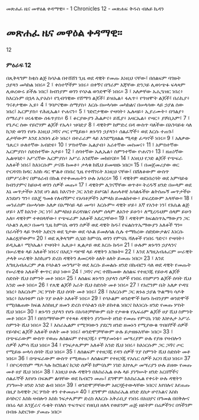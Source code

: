 ﻿
 መጽሐፈ ዜና መዋዕል ቀዳማዊ። - 1 Chronicles 12 - መጽሐፍ ቅዱስ ብሉይ ኪዳን
#  መጽሐፈ ዜና መዋዕል ቀዳማዊ።
12
### ምዕራፍ 12
በጺቅላግም ከቂስ ልጅ ከሳኦል በተሸሸገ ጊዜ ወደ ዳዊት የመጡ እነዚህ ናቸው፤ በሰልፍም ባገዙት ኃያላን መካከል ነበሩ።
2 ፤ ቀስተኞችም ነበሩ፥ በቀኝና በግራም እጃቸው ድንጋይ ሊወነጭፉ ፍላጻም ሊወረውሩ ይችሉ ነበር፤ ከብንያም ወገን የሳኦል ወንድሞች ነበሩ።
3 ፤ አለቃቸው አሒዔዝር ነበረ፥ ከእርሱም በኋላ ኢዮአስ፥ የጊብዓዊው የሸማዓ ልጆች፤ ይዝኤል፥ ፋሌጥ፥ የዓዝሞት ልጆች፤ በራኪያ፥ ዓናቶታዊው ኢዩ፥
4 ፤ ገባዖናዊው ሰማያስ፥ እርሱ በሠላሳው መካከልና በሠላሳው ላይ ኃያል ሰው ነበረ፤ ኤርምያስ፥ የሕዚኤል፥ ዮሐናን፥
5 ፤ ገድሮታዊው ዮዛባት፥ ኤሉዛይ፥ ኢያሪሙት፥ በዓልያ፥ ሰማራያ፥ ሀሩፋዊው ሰፋጥያስ፥
6 ፤ ቆርያውያን ሕልቃና፥ ይሺያ፥ አዛርኤል፥ ዮዛር፥ ያሾቢአም፤
7 ፤ የጌዶር ሰው የይሮሃም ልጆች የኤላ፥ ዝባድያ
8 ፤ ዳዊትም ከምድረ በዳ ውስጥ ባለችው በአንባይቱ ሳለ ከጋድ ወገን የሆኑ እነዚህ ጋሻና ጦር የሚይዙ፥ ጽኑዓን ኃያላን፥ ሰልፈኞች፥ ወደ እርሱ ተጠጉ፤ ፊታቸውም እንደ አንበሳ ፊት ነበረ፥ በተራራም ላይ እንደሚዘልል ሚዳቋ ፈጣኖች ነበሩ።
9 ፤ አለቃው ዔጼር፥ ሁለተኛው አብድዩ፥
10 ፤ ሦስተኛው ኤልያብ፥ አራተኛው መስመና፥
11 ፤ አምስተኛው ኤርምያስ፥ ስድስተኛው አታይ፥
12 ፤ ሰባተኛው ኤሊኤል፥ ስምንተኛው ዮሐናን፥
13 ፤ ዘጠነኛው ኤልዛባድ፥ አሥረኛው ኤርምያስ፥ አሥራ አንደኛው መክበናይ።
14 ፤ እነዚህ የጋድ ልጆች የጭፍራ አለቆች ነበሩ፤ ከእነርሱም ታናሹ ከመቶ፥ ታላቁ ከሺህ ይመዛዘኑ ነበር።
15 ፤ በመጀመሪያው ወር ዮርዳኖስ ከዳር እስከ ዳር ሞልቶ በነበረ ጊዜ የተሻገሩት እነዚህ ናቸው፤ በሸለቆውም ውስጥ በምሥራቅና በምዕራብ በኩል የተቀመጡትን ሁሉ አባረሩ።
16 ፤ ዳዊትም ወደነበረባት ወደ አምባይቱ ከብንያምና ከይሁዳ ወገን ሰዎች መጡ።
17 ፤ ዳዊትም ሊገናኛቸው ወጥቶ። ትረዱኝ ዘንድ በሠላም ወደ እኔ መጥታችሁ እንደ ሆነ ልቤ ከእናንተ ጋር አንድ ይሆናል፤ ለጠላቶቼ አሳልፋችሁ ልትሰጡኝ መጥታችሁ እንደሆነ ግን፥ በእጄ ዓመፅ የለብኝምና የአባቶቻችን አምላክ ይመልከተው፥ ይፍረደውም አላቸው።
18 ፤ መንፈስም በሠላሳው አለቃ በአማሳይ ላይ መጣ፥ እርሱም። ዳዊት ሆይ፥ እኛ የአንተ ነን፤ የእሴል ልጅ ሆይ፥ እኛ ከአንተ ጋር ነን፤ አምላክህ ይረዳሃልና ሰላም ሰላም ለአንተ ይሁን፥ ለሚረዱህም ሰላም ይሁን አለ። ዳዊትም ተቀበላቸው፥ የጭፍራም አለቆች አደረጋቸው።
19 ፤ ዳዊትም ከፍልስጥኤማውያን ጋር ሳኦልን ሊወጋ በመጣ ጊዜ ከምናሴ ወገን ሰዎች ወደ ዳዊት ከዱ፤ የፍልስጥኤማውያን አለቆች ግን። በራሳችን ላይ ጕዳት አድርጎ ወደ ጌታው ወደ ሳኦል ይመለሳል ሲሉ ተማክረው ሰድደውታልና እነርሱ አልረዷቸውም።
20 ፤ ወደ ጺቅላግም ሲሄድ ከምናሴ ወገን የምናሴ ሻለቆች የነበሩ ዓድና፥ ዮዛባት፥ ይዲኤል፥ ሚካኤል፥ ዮዛባት፥ ኤሊሁ፥ ጺልታይ ወደ እርሱ ከዱ።
21 ፤ ሁሉም ጽኑዓን ኃያላንና በሠራዊቱ ላይ አለቆች ነበሩና በአደጋ ጣዮቹ ላይ ዳዊትን አገዙት።
22 ፤ እንደ እግዚአብሔርም ሠራዊት ታላቅ ሠራዊት እስኪሆን ድረስ ዳዊትን ለመርዳት ዕለት ዕለት ይመጡ ነበር።
23 ፤ እንደ እግዚአብሔርም ቃል የሳኦልን መንግሥት ወደ እርሱ ይመልሱ ዘንድ በኬብሮን ሳለ ወደ ዳዊት የመጡት የሠራዊቱ አለቆች ቍጥር ይህ ነው።
24 ፤ ጋሻና ጦር ተሸክመው ለሰልፍ የተዘጋጁ የይሁዳ ልጆች ስድስት ሺህ ስምንት መቶ ነበሩ።
25 ፤ ለሰልፍ ጽኑዓን ኃያላን ሰዎች የነበሩ የስምዖን ልጆች ሰባት ሺህ አንድ መቶ ነበሩ።
26 ፤ የሌዊ ልጆች አራት ሺህ ስድስት መቶ ነበሩ።
27 ፤ የአሮንም ቤት አለቃ ዮዳሄ ነበረ፥ ከእርሱም ጋር ሦስት ሺህ ሰባት መቶ ነበሩ፤
28 ፤ ከእርሱም ጋር ጽኑዕ ኃያል ጕልማሳ ሳዶቅ ነበረ፥ ከአባቱም ቤት ሃያ ሁለት አለቆች ነበሩ።
29 ፤ የሳኦልም ወንድሞች ከሆኑ ከብንያም ወንድሞች የሚበልጠው ክፍል እስከዚያ ዘመን ድረስ የሳኦልን ቤት ይከተል ነበርና ከእነርሱ ዘንድ የመጡ ሦስት ሺህ ነበሩ።
30 ፤ ጽኑዓን ኃያላን የሆኑ በአባቶቻቸውም ቤት የታወቁ የኤፍሬም ልጆች ሀያ ሺህ ስምንት መቶ ነበሩ።
31 ፤ በየስማቸውም የተጻፉ ዳዊትን ያነግሡት ዘንድ የመጡ የምናሴ ነገድ እኵሌታ አሥራ ስምንት ሺህ ነበሩ።
32 ፤ እስራኤልም የሚገባውን ያደርግ ዘንድ ዘመኑን የሚያውቁ ጥበበኞች ሰዎች የይሳኮር ልጆች አለቆች ሁለት መቶ ነበሩ፤ ወንድሞቻቸውም ሁሉ ይታዘዙአቸው ነበር።
33 ፤ በጭፍራውም ውስጥ የወጡ ለሰልፍም የተዘጋጁ፥ የማያመነቱ፥ መሣሪያም ሁሉ የያዙ የዛብሎን ሰዎች አምሳ ሺህ ነበሩ።
34 ፤ የንፍታሌምም አለቆች አንድ ሺህ ነበሩ፥ ከእነርሱም ጋር ጋሻና ጦር የሚይዙ ሠላሳ ሰባት ሺህ ነበሩ።
35 ፤ ለሰልፍም የተዘጋጁ የዳን ሰዎች ሃያ ስምንት ሺህ ስድስት መቶ ነበሩ።
36 ፤ በጭፍራውም ውስጥ የሚወጡ፥ ለሰልፍም የተዘጋጁ የአሴር ሰዎች አርባ ሺህ ነበሩ።
37 ፤ በዮርዳኖስም ማዶ ካሉ ከሮቤልና ከጋድ ሰዎች ከምናሴም ነገድ እኵሌታ መሣሪያን ሁሉ ይዘው የመጡ መቶ ሀያ ሺህ ነበሩ።
38 ፤ እነዚህ ሁሉ ዳዊትን በእስራኤል ሁሉ ላይ ያነግሡት ዘንድ አርበኞችና ሰልፈኞች እየሆኑ በፍጹም ልባቸው ወደ ኬብሮን መጡ፤ ደግሞም ከእስራኤል የቀሩት ሁሉ ዳዊትን ያነግሡት ዘንድ አንድ ልብ ነበሩ።
39 ፤ ወንድሞቻቸውም አዘጋጅተውላቸው ነበርና እየበሉና እየጠጡ በዚያ ከዳዊት ጋር ሦስት ቀን ተቀመጡ።
40 ፤ ደግሞም በእስራኤል ዘንድ ደስታ ሆኖአልና እስከ ይሳኮርና እስከ ዛብሎን እስከ ንፍታሌምም ድረስ ለእርሱ አቅራቢያ የነበሩ በአህያና በግመል በበቅሎና በበሬ ላይ እንጀራና ዱቄት የበለስ ጥፍጥፍና የዘቢበ ዘለላ የወይንም ጠጅ ዘይትም በሬዎችንና በጎችንም በብዙ አድርገው ያመጡ ነበር። 
